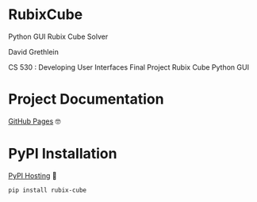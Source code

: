 RubixCube
=========

Python GUI Rubix Cube Solver

David Grethlein

CS 530 : Developing User Interfaces
Final Project Rubix Cube Python GUI 


Project Documentation
=====================

[GitHub Pages](https://dgrethlein.github.io/RubixCube/) :nerd_face:

PyPI Installation
=================

[PyPI Hosting](https://pypi.org/project/rubix-cube/) :cowboy_hat_face:

```bash
pip install rubix-cube
```